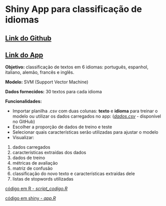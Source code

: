 # Shiny App para classificação de idiomas

## [Link do Github](https://github.com/daphnespier/idiomas)
## [Link do App](https://8h163l-daphne-spier.shinyapps.io/traducao/)

**Objetivo:** classificação de textos em 6 idiomas: português, espanhol, italiano, alemão, francês e inglês. 

**Modelo:** SVM (Support Vector Machine)

**Dados fornecidos:** 30 textos para cada idioma

**Funcionalidades:**
- Importar planilha .csv com duas colunas: **texto** e **idioma** para treinar o modelo ou utilizar os dados carregados no app: ([*dados.csv*](https://github.com/daphnespier/idiomas/blob/main/dados.csv) - disponível no GitHub)
- Escolher a proporção de dados de treino e teste
- Selecionar quais características serão utilizadas para ajustar o modelo
- Visualizar:
1) dados carregados
2) características extraídas dos dados
3) dados de treino
4) métricas de avaliação
5) matriz de confusão
6) classificação do novo texto e características extraídas dele
7) listas de stopwords utilizadas


[código em R - *script_codigo.R*](https://github.com/daphnespier/idiomas/blob/main/script_codigo.R)


[código em shiny - *app.R*](https://github.com/daphnespier/idiomas/blob/main/app.R)


